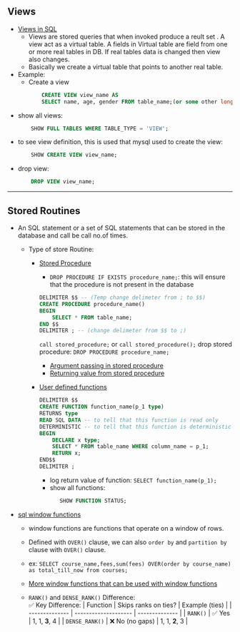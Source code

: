 ## Views

- [Views in SQL](https://youtu.be/5OdVJbNCSso?si=CQFfHNUFSg9iY9yn&t=7097)
  - Views are stored queries that when invoked produce a reult set . A view act as a virtual table. A fields in Virtual table are field from one or more real tables in DB. If real tables data is changed then view also changes.
  - Basically we create a virtual table that points to another real table.
- Example:
  - Create a view
    ```sql
        CREATE VIEW view_name AS
        SELECT name, age, gender FROM table_name;(or some other long query)
    ```
- show all views:
  ```sql
      SHOW FULL TABLES WHERE TABLE_TYPE = 'VIEW';
  ```
- to see view definition, this is used that mysql used to create the view:
  ```sql
      SHOW CREATE VIEW view_name;
  ```
- drop view:
  ```sql
      DROP VIEW view_name;
  ```

---

## Stored Routines

- An SQL statement or a set of SQL statements that can be stored in the database and call be call no.of times.

  - Type of store Routine:

    - [Stored Procedure](https://youtu.be/Hy3qbMAoEJk?si=z0sXW-5QEbM9pj01&t=22157)

      - `DROP PROCEDURE IF EXISTS procedure_name;`: this will ensure that the procedure is not present in the database

      ```sql
      DELIMITER $$ -- (Temp change delimeter from ; to $$)
      CREATE PROCEDURE procedure_name()
      BEGIN
          SELECT * FROM table_name;
      END $$
      DELIMITER ; -- (change delimeter from $$ to ;)
      ```

      `call stored_procedure;` or `call stored_procedure();`
      drop stored procedure: `DROP PROCEDURE procedure_name;`

      - [Argument passing in stored procedure](https://youtu.be/Hy3qbMAoEJk?si=UfsaiOW_FeiDqMNM&t=22677)
      - [Returning value from stored procedure](https://youtu.be/Hy3qbMAoEJk?si=eqAN_T9wunD3CvGk&t=23037)

    - [User defined functions](https://youtu.be/Hy3qbMAoEJk?si=Jr5tcteHr8sI3kw9&t=23487)

        ```sql
        DELIMITER $$
        CREATE FUNCTION function_name(p_1 type) 
        RETURNS type
        READ SQL DATA -- to tell that this function is read only
        DETERMINISTIC -- to tell that this function is deterministic
        BEGIN
            DECLARE x type;
            SELECT * FROM table_name WHERE column_name = p_1;
            RETURN x;
        END$$
        DELIMITER ;
        ```
        - log return value of function: `SELECT function_name(p_1);`
        - show all functions:
          ```sql
             SHOW FUNCTION STATUS;
          ``` 

- [sql window functions](https://youtu.be/Hy3qbMAoEJk?si=AkMweWLRkCnrMtRx&t=24057)
    - window functions are functions that operate on a window of rows. 
    - Defined with `OVER()` clause, we can also `order by`  and `partition by` clause with `OVER()` clause.

    - ex: ```SELECT course_name,fees,sum(fees) OVER(order by course_name) as total_till_now from courses;``` 

    - [More window functions that can be used with window functions](https://youtu.be/Hy3qbMAoEJk?si=MJxu4bZM-pKGntz0&t=24527)

    - `RANK()` and `DENSE_RANK()` Difference: \
        ✅ Key Difference:
        | Function       | Skips ranks on ties? | Example (ties) |
        | -------------- | -------------------- | -------------- |
        | `RANK()`       | ✅ Yes                | 1, 1, **3**, 4 |
        | `DENSE_RANK()` | ❌ No (no gaps)       | 1, 1, **2**, 3 |
